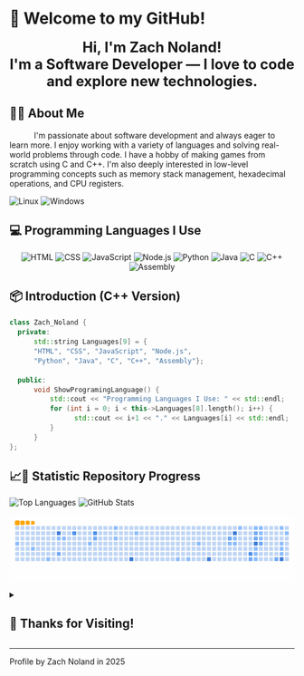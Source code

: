 # 👋 Welcome to my GitHub!

<div align="center">
  <h3 style="font-size: 25px; margin: 0;">
    Hi, I'm Zach Noland!<br>
    I'm a Software Developer — I love to code and explore new technologies.
  </h3>
</div>

## 👨‍💻 About Me

<p>&nbsp;&nbsp;&nbsp;&nbsp;&nbsp;&nbsp;&nbsp;&nbsp;&nbsp;&nbsp;&nbsp;I'm passionate about software development and always eager to learn more. I enjoy working with a variety of languages and solving real-world problems through code. I have a hobby of making games from scratch using C and C++. I'm also deeply interested in low-level programming concepts such as memory stack management, hexadecimal operations, and CPU registers.</p>

<p>
  <img src="https://img.shields.io/badge/OS-Linux-blue?&logo=Linux" alt="Linux" />
  <img src="https://img.shields.io/badge/OS-Windows-blue?&logo=Windows" alt="Windows" />
</p>

## 💻 Programming Languages I Use

<p align="center">
  <img src="https://img.shields.io/badge/HTML-E34F26?style=for-the-badge&logo=html5&logoColor=white" alt="HTML" />
  <img src="https://img.shields.io/badge/CSS-1572B6?style=for-the-badge&logo=css3&logoColor=white" alt="CSS" />
  <img src="https://img.shields.io/badge/JavaScript-F7DF1E?style=for-the-badge&logo=javascript&logoColor=black" alt="JavaScript" />
  <img src="https://img.shields.io/badge/Node.js-339933?style=for-the-badge&logo=nodedotjs&logoColor=white" alt="Node.js" />
  <img src="https://img.shields.io/badge/Python-3776AB?style=for-the-badge&logo=python&logoColor=white" alt="Python" />
  <img src="https://img.shields.io/badge/☕_Java-007396?style=for-the-badge&logo=java&logoColor=white" alt="Java" />
  <img src="https://img.shields.io/badge/C-00599C?style=for-the-badge&logo=c&logoColor=white" alt="C" />
  <img src="https://img.shields.io/badge/C++-00599C?style=for-the-badge&logo=c%2B%2B&logoColor=white" alt="C++" />
  <img src="https://img.shields.io/badge/Assembly-6E4C13?style=for-the-badge&logo=gnubash&logoColor=white" alt="Assembly" />
</p>

## 📦 Introduction (C++ Version)

```cpp
class Zach_Noland {
  private:
      std::string Languages[9] = {
      "HTML", "CSS", "JavaScript", "Node.js",
      "Python", "Java", "C", "C++", "Assembly"};
      
  public:
      void ShowProgramingLanguage() {
          std::cout << "Programming Languages I Use: " << std::endl;
          for (int i = 0; i < this->Languages[8].length(); i++) {
                std::cout << i+1 << "." << Languages[i] << std::endl;
          }
      }
};
```

## 📈🐍 Statistic Repository Progress

<p align="left">
<img src="https://github-readme-stats.vercel.app/api/top-langs/?username=MuzakyGood&layout=compact&theme=github_dark" alt="Top Languages" height="165"/>
<img src="https://github-readme-stats.vercel.app/api?username=MuzakyGood&show_icons=true&theme=github_dark" alt="GitHub Stats" height="165"/>
</p>

<p><img align="center" alt="snake eating my contributions" src="https://raw.githubusercontent.com/MuzakyGood/MuzakyGood/output/github-contribution-grid-snake.gif" width="1000" />

<details>
<summary>

## 🙏 Thanks for Visiting!
</summary>
<p>📦Feel free to check out my repositories and connect with me. Have a great day!📦</p> 
</details>

---
<p>Profile by Zach Noland in 2025</p> 